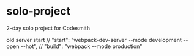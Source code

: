 # solo-project
2-day solo project for Codesmith


old server start
// "start": "webpack-dev-server --mode development --open --hot",
// "build": "webpack --mode production"
